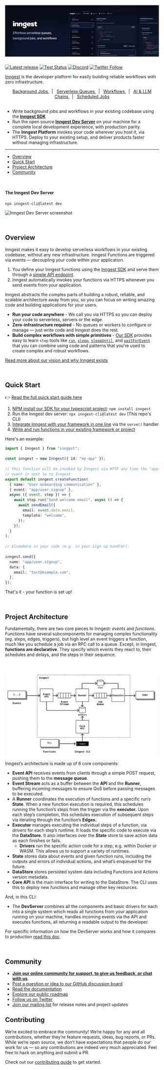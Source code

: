 # [![Inngest](https://github.com/inngest/.github/raw/main/profile/github-readme-banner.png)](https://www.inngest.com)

[![Latest release](https://img.shields.io/github/v/release/inngest/inngest?include_prereleases&sort=semver)](https://github.com/inngest/inngest/releases)
[![Test Status](https://img.shields.io/github/actions/workflow/status/inngest/inngest/go.yaml?branch=main&label=tests)](https://github.com/inngest/inngest/actions?query=branch%3Amain)
[![Discord](https://img.shields.io/discord/842170679536517141?label=discord)](https://www.inngest.com/discord)
[![Twitter Follow](https://img.shields.io/twitter/follow/inngest?style=social)](https://twitter.com/inngest)

[Inngest](https://www.inngest.com) is the developer platform for easily building reliable workflows with zero infrastructure.

<div align="center">

  <a href="https://www.inngest.com/uses/serverless-node-background-jobs?ref=org-readme">
    Background Jobs
  </a>&nbsp;&nbsp;|&nbsp;&nbsp;

  <a href="https://www.inngest.com/uses/serverless-queues?ref=org-readme">
    Serverless Queues
  </a>&nbsp;&nbsp;|&nbsp;&nbsp;

  <a href="https://www.inngest.com/docs/functions/multi-step?ref=org-readme">
    Workflows
  </a>&nbsp;&nbsp;|&nbsp;&nbsp;

  <a href="https://www.inngest.com/uses/zero-infra-llm-ai?ref=org-readme">
    AI & LLM Chains
  </a>&nbsp;&nbsp;|&nbsp;&nbsp;

  <a href="https://www.inngest.com/uses/serverless-cron-jobs?ref=org-readme">
    Scheduled Jobs
  </a>
</div>
<br/>

- Write background jobs and workflows in your existing codebase using the [**Inngest SDK**](https://github.com/inngest/inngest-js)
- Run the open source [**Inngest Dev Server**](#the-inngest-dev-server) on your machine for a complete local development experience, with production parity.
- The **Inngest Platform** invokes your code wherever you host it, via HTTPS. Deploy to your existing setup, and deliver products faster without managing infrastructure.

---

- [Overview](#overview)
- [Quick Start](#quick-start)
- [Project Architecture](#project-architecture)
- [Community](#community)

<br />

#### The Inngest Dev Server

```
npx inngest-cli@latest dev
```

![Inngest Dev Server screenshot](https://www.inngest.com/assets/homepage/dev-server-screenshot.jpg)

<br />

## Overview

Inngest makes it easy to develop serverless workflows in your existing codebase, without any new infrastructure. Inngest Functions are triggered via events &mdash; decoupling your code within your application.

1. You define your Inngest functions using the [Inngest SDK](https://github.com/inngest/inngest-js) and serve them through a [simple API endpoint](https://www.inngest.com/docs/sdk/serve?ref=github-inngest-readme).
2. Inngest automatically invokes your functions via HTTPS whenever you send events from your application.

Inngest abstracts the complex parts of building a robust, reliable, and scalable architecture away from you, so you can focus on writing amazing code and building applications for your users.

- **Run your code anywhere** - We call you via HTTPS so you can deploy your code to serverless, servers or the edge.
- **Zero-infrastructure required** - No queues or workers to configure or manage &mdash; just write code and Inngest does the rest.
- **Build complex workflows with simple primitives** - [Our SDK](https://github.com/inngest/inngest-js) provides easy to learn `step` tools like [`run`](https://www.inngest.com/docs/reference/functions/step-run?ref=github-inngest-readme), [`sleep`](https://www.inngest.com/docs/reference/functions/step-sleep?ref=github-inngest-readme), [`sleepUntil`](https://www.inngest.com/docs/reference/functions/step-sleep-until?ref=github-inngest-readme), and [`waitForEvent`](https://www.inngest.com/docs/reference/functions/step-wait-for-event?ref=github-inngest-readme) that you can combine using code and patterns that you're used to create complex and robust workflows.

[Read more about our vision and why Inngest exists](https://www.inngest.com/blog/inngest-add-super-powers-to-serverless-functions)

<br />

## Quick Start

👉 [Read the full quick start guide here](https://www.inngest.com/docs/quick-start?ref=github-inngest-readme)

1. [NPM install our SDK for your typescript project](https://github.com/inngest/inngest-js): `npm install inngest`
2. Run the Inngest dev server: `npx inngest-cli@latest dev` (This repo's CLI)
3. [Integrate Inngest with your framework in one line](https://www.inngest.com/docs/sdk/serve?ref=github-inngest-readme) via the `serve()` handler
4. [Write and run functions in your existing framework or project](https://www.inngest.com/docs/functions?ref=github-inngest-readme)

Here's an example:

```ts
import { Inngest } from "inngest";

const inngest = new Inngest({ id: "my-app" });

// This function will be invoked by Inngest via HTTP any time the "app/user.signup"
// event is sent to to Inngest
export default inngest.createFunction(
  { name: "User onboarding communication" },
  { event: "app/user.signup" },
  async ({ event, step }) => {
    await step.run("Send welcome email", async () => {
      await sendEmail({
        email: event.data.email,
        template: "welcome",
      });
    });
  }
);

// Elsewhere in your code (e.g. in your sign up handler):

inngest.send({
  name: "app/user.signup",
  data: {
    email: "test@example.com",
  },
});
```

That's it - your function is set up!

<br />

## Project Architecture

Fundamentally, there are two core pieces to Inngest: _events_ and _functions_. Functions have several subcomponents for managing complex functionality (eg. steps, edges, triggers), but high level an event triggers a function, much like you schedule a job via an RPC call to a queue. Except, in Inngest, **functions are declarative**. They specify which events they react to, their schedules and delays, and the steps in their sequence.

<br />

<p align="center">
  <img src=".github/assets/architecture-0.5.0.png" alt="Open Source Architecture" width="660" />
</p>

Inngest’s architecture is made up of 6 core components:

- **Event API** receives events from clients through a simple POST request, pushing them to the **message queue**.
- **Event Stream** acts as a buffer between the **API** and the **Runner**, buffering incoming messages to ensure QoS before passing messages to be executed.<br />
- A **Runner** coordinates the execution of functions and a specific run’s **State**. When a new function execution is required, this schedules running the function’s steps from the trigger via the **executor.** Upon each step’s completion, this schedules execution of subsequent steps via iterating through the function’s **Edges.**
- **Executor** manages executing the individual steps of a function, via _drivers_ for each step’s runtime. It loads the specific code to execute via the **DataStore.** It also interfaces over the **State** store to save action data as each finishes or fails.
  - **Drivers** run the specific action code for a step, e.g. within Docker or WASM. This allows us to support a variety of runtimes.
- **State** stores data about events and given function runs, including the outputs and errors of individual actions, and what’s enqueued for the future.
- **DataStore** stores persisted system data including Functions and Actions version metadata.
- **Core API** is the main interface for writing to the DataStore. The CLI uses this to deploy new functions and manage other key resources.

And, in this CLI:

- The **DevServer** combines all the components and basic drivers for each into a single system which reads all functions from your application running on your machine, handles incoming events via the API and executes functions, all returning a readable output to the developer.

For specific information on how the DevServer works and how it compares to production [read this doc](/docs/DEVSERVER_ARCHITECTURE.md).

<br />

## Community

- [**Join our online community for support, to give us feedback, or chat with us**](https://www.inngest.com/discord).
- [Post a question or idea to our GitHub discussion board](https://github.com/orgs/inngest/discussions)
- [Read the documentation](https://www.inngest.com/docs?ref=github-inngest-readme)
- [Explore our public roadmap](http://roadmap.inngest.com/)
- [Follow us on Twitter](https://twitter.com/inngest)
- [Join our mailing list](https://www.inngest.com/mailing-list) for release notes and project updates

## Contributing

We’re excited to embrace the community! We’re happy for any and all contributions, whether they’re
feature requests, ideas, bug reports, or PRs. While we’re open source, we don’t have expectations
that people do our work for us — so any contributions are indeed very much appreciated. Feel free to
hack on anything and submit a PR.

Check out our [contributing guide](/docs/CONTRIBUTING.md) to get started.
